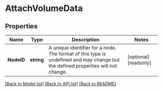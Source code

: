 # AttachVolumeData

## Properties

Name | Type | Description | Notes
------------ | ------------- | ------------- | -------------
**NodeID** | **string** | A unique identifier for a node. The format of this type is undefined and may change but the defined properties will not change.  | [optional] [readonly] 

[[Back to Model list]](../README.md#documentation-for-models) [[Back to API list]](../README.md#documentation-for-api-endpoints) [[Back to README]](../README.md)


